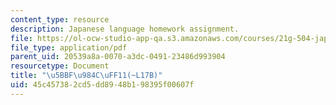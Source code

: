 ```yaml
---
content_type: resource
description: Japanese language homework assignment.
file: https://ol-ocw-studio-app-qa.s3.amazonaws.com/courses/21g-504-japanese-iv-spring-2009/45c457382cd5dd8948b198395f00607f_MIT21G_504S09_hw17.pdf
file_type: application/pdf
parent_uid: 20539a8a-0070-a3dc-0491-23486d993904
resourcetype: Document
title: "\u5BBF\u984C\uFF11(~L17B)"
uid: 45c45738-2cd5-dd89-48b1-98395f00607f
---
```

